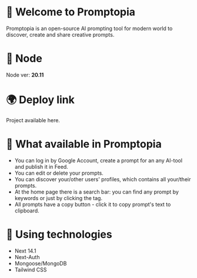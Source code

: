 # 🙌 Welcome to Promptopia

Promptopia is an open-source AI prompting tool for modern world to discover, create and share creative prompts.

# 📑 Node

Node ver: **20.11**

# 🌍 Deploy link

Project available here.

# 🎲 What available in Promptopia

<ul>
    <li>You can log in by Google Account, create a prompt for an any AI-tool and publish it in Feed.</li>
    <li>You can edit or delete your prompts.</li>
    <li>You can discover your/other users' profiles, which contains all your/their prompts.</li>
    <li>At the home page there is a search bar: you can find any prompt by keywords or just by clicking the tag.</li>
    <li>All prompts have a copy button - click it to copy prompt's text to clipboard.</li>
</ul>

# 🧰 Using technologies

<ul>
<li>Next 14.1</li>
<li>Next-Auth</li>
<li>Mongoose/MongoDB</li>
<li>Tailwind CSS</li>
</ul>